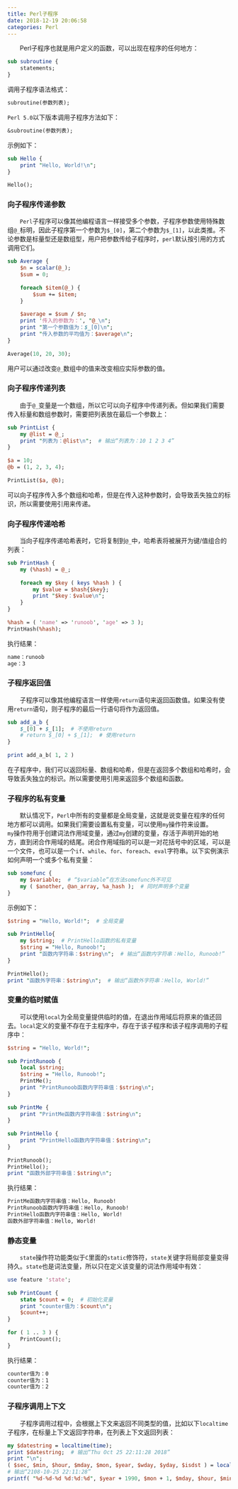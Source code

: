 ```yaml
---
title: Perl子程序
date: 2018-12-19 20:06:58
categories: Perl
---
```

&emsp;&emsp;Perl子程序也就是用户定义的函数，可以出现在程序的任何地方：

``` perl
sub subroutine {
    statements;
}
```

调用子程序语法格式：

``` perl
subroutine(参数列表);
```

`Perl 5.0`以下版本调用子程序方法如下：

``` perl
&subroutine(参数列表);
```

示例如下：

``` perl
sub Hello {
    print "Hello, World!\n";
}
​
Hello();
```

### 向子程序传递参数

&emsp;&emsp;`Perl`子程序可以像其他编程语言一样接受多个参数，子程序参数使用特殊数组`@_`标明，因此子程序第一个参数为`$_[0]`，第二个参数为`$_[1]`，以此类推。不论参数是标量型还是数组型，用户把参数传给子程序时，`perl`默认按引用的方式调用它们。

``` perl
sub Average {
    $n = scalar(@_);
    $sum = 0;
​
    foreach $item(@_) {
        $sum += $item;
    }
​
    $average = $sum / $n;
    print '传入的参数为：', "@_\n";
    print "第一个参数值为：$_[0]\n";
    print "传入参数的平均值为：$average\n";
}
​
Average(10, 20, 30);
```

用户可以通过改变`@_`数组中的值来改变相应实际参数的值。

### 向子程序传递列表

&emsp;&emsp;由于`@_`变量是一个数组，所以它可以向子程序中传递列表。但如果我们需要传入标量和数组参数时，需要把列表放在最后一个参数上：

``` perl
sub PrintList {
    my @list = @_;
    print "列表为：@list\n";  # 输出“列表为：10 1 2 3 4”
}
​
$a = 10;
@b = (1, 2, 3, 4);
​
PrintList($a, @b);
```

可以向子程序传入多个数组和哈希，但是在传入这种参数时，会导致丢失独立的标识，所以需要使用引用来传递。

### 向子程序传递哈希

&emsp;&emsp;当向子程序传递哈希表时，它将复制到`@_`中，哈希表将被展开为键/值组合的列表：

``` perl
sub PrintHash {
    my (%hash) = @_;
​
    foreach my $key ( keys %hash ) {
        my $value = $hash{$key};
        print "$key：$value\n";
    }
}
​
%hash = ( 'name' => 'runoob', 'age' => 3 );
PrintHash(%hash);
```

执行结果：

``` bash
name：runoob
age：3
```

### 子程序返回值

&emsp;&emsp;子程序可以像其他编程语言一样使用`return`语句来返回函数值。如果没有使用`return`语句，则子程序的最后一行语句将作为返回值。

``` perl
sub add_a_b {
    $_[0] + $_[1];  # 不使用return
    # return $_[0] + $_[1];  # 使用return
}
​
print add_a_b( 1, 2 )
```

在子程序中，我们可以返回标量、数组和哈希，但是在返回多个数组和哈希时，会导致丢失独立的标识。所以需要使用引用来返回多个数组和函数。

### 子程序的私有变量

&emsp;&emsp;默认情况下，`Perl`中所有的变量都是全局变量，这就是说变量在程序的任何地方都可以调用。如果我们需要设置私有变量，可以使用`my`操作符来设置。
&emsp;&emsp;`my`操作符用于创建词法作用域变量，通过`my`创建的变量，存活于声明开始的地方，直到闭合作用域的结尾。闭合作用域指的可以是一对花括号中的区域，可以是一个文件，也可以是一个`if`、`while`、`for`、`foreach`、`eval`字符串。以下实例演示如何声明一个或多个私有变量：

``` perl
sub somefunc {
    my $variable;  # “$variable”在方法somefunc外不可见
    my ( $another, @an_array, %a_hash );  # 同时声明多个变量
}
```

示例如下：

``` perl
$string = "Hello, World!";  # 全局变量
​
sub PrintHello{
    my $string;  # PrintHello函数的私有变量
    $string = "Hello, Runoob!";
    print "函数内字符串：$string\n";  # 输出“函数内字符串：Hello, Runoob!”
}
​
PrintHello();
print "函数外字符串：$string\n";  # 输出“函数外字符串：Hello, World!”
```

### 变量的临时赋值

&emsp;&emsp;可以使用`local`为全局变量提供临时的值，在退出作用域后将原来的值还回去。`local`定义的变量不存在于主程序中，存在于该子程序和该子程序调用的子程序中：

``` perl
$string = "Hello, World!";
​
sub PrintRunoob {
    local $string;
    $string = "Hello, Runoob!";
    PrintMe();
    print "PrintRunoob函数内字符串值：$string\n";
}
​
sub PrintMe {
    print "PrintMe函数内字符串值：$string\n";
}
​
sub PrintHello {
    print "PrintHello函数内字符串值：$string\n";
}
​
PrintRunoob();
PrintHello();
print "函数外部字符串值：$string\n";
```

执行结果：

``` bash
PrintMe函数内字符串值：Hello, Runoob!
PrintRunoob函数内字符串值：Hello, Runoob!
PrintHello函数内字符串值：Hello, World!
函数外部字符串值：Hello, World!
```

### 静态变量

&emsp;&emsp;`state`操作符功能类似于`C`里面的`static`修饰符，`state`关键字将局部变量变得持久。`state`也是词法变量，所以只在定义该变量的词法作用域中有效：

``` perl
use feature 'state';
​
sub PrintCount {
    state $count = 0;  # 初始化变量
    print "counter值为：$count\n";
    $count++;
}
​
for ( 1 .. 3 ) {
    PrintCount();
}
```

执行结果：

``` bash
counter值为：0
counter值为：1
counter值为：2
```

### 子程序调用上下文

&emsp;&emsp;子程序调用过程中，会根据上下文来返回不同类型的值，比如以下`localtime`子程序，在标量上下文返回字符串，在列表上下文返回列表：

``` perl
my $datestring = localtime(time);
print $datestring;  # 输出“Thu Oct 25 22:11:28 2018”
print "\n";
( $sec, $min, $hour, $mday, $mon, $year, $wday, $yday, $isdst ) = localtime(time);
# 输出“2108-10-25 22:11:28”
printf( "%d-%d-%d %d:%d:%d", $year + 1990, $mon + 1, $mday, $hour, $min, $sec );
```